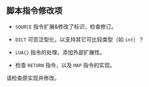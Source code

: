 ## 脚本指令修改项

- `SOURCE` 指令扩展&修改了标识，检查修订。
- `DICT` 可否泛型化，以支持其它可比较类型（如 `int`）？
- `LUA{}` 指令的处理，添加外部扩展性。

- 检查 `RETURN` 指令，以及 `MAP` 指令的实现。

请检查原实现并修改。

